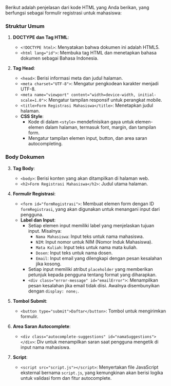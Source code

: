 Berikut adalah penjelasan dari kode HTML yang Anda berikan, yang berfungsi sebagai formulir registrasi untuk mahasiswa:

### Struktur Umum

1. **DOCTYPE dan Tag HTML**:
   - `<!DOCTYPE html>`: Menyatakan bahwa dokumen ini adalah HTML5.
   - `<html lang="id">`: Membuka tag HTML dan menetapkan bahasa dokumen sebagai Bahasa Indonesia.

2. **Tag Head**:
   - `<head>`: Berisi informasi meta dan judul halaman.
   - `<meta charset="UTF-8">`: Mengatur pengkodean karakter menjadi UTF-8.
   - `<meta name="viewport" content="width=device-width, initial-scale=1.0">`: Mengatur tampilan responsif untuk perangkat mobile.
   - `<title>Form Registrasi Mahasiswa</title>`: Menetapkan judul halaman.
   - **CSS Style**: 
     - Kode di dalam `<style>` mendefinisikan gaya untuk elemen-elemen dalam halaman, termasuk font, margin, dan tampilan form.
     - Mengatur tampilan elemen input, button, dan area saran autocompleting.

### Body Dokumen

3. **Tag Body**:
   - `<body>`: Berisi konten yang akan ditampilkan di halaman web.
   - `<h2>Form Registrasi Mahasiswa</h2>`: Judul utama halaman.

4. **Formulir Registrasi**:
   - `<form id="formRegistrasi">`: Membuat elemen form dengan ID `formRegistrasi`, yang akan digunakan untuk menangani input dari pengguna.
   - **Label dan Input**:
     - Setiap elemen input memiliki label yang menjelaskan tujuan input. Misalnya:
       - `Nama Mahasiswa`: Input teks untuk nama mahasiswa.
       - `NIM`: Input nomor untuk NIM (Nomor Induk Mahasiswa).
       - `Mata Kuliah`: Input teks untuk nama mata kuliah.
       - `Dosen`: Input teks untuk nama dosen.
       - `Email`: Input email yang dilengkapi dengan pesan kesalahan jika kosong.
     - Setiap input memiliki atribut `placeholder` yang memberikan petunjuk kepada pengguna tentang format yang diharapkan.
     - `<div class="error-message" id="emailError">`: Menampilkan pesan kesalahan jika email tidak diisi. Awalnya disembunyikan dengan `display: none;`.

5. **Tombol Submit**:
   - `<button type="submit">Daftar</button>`: Tombol untuk mengirimkan formulir. 

6. **Area Saran Autocomplete**:
   - `<div class="autocomplete-suggestions" id="namaSuggestions"></div>`: Div untuk menampilkan saran saat pengguna mengetik di input nama mahasiswa.

7. **Script**:
   - `<script src="script.js"></script>`: Menyertakan file JavaScript eksternal bernama `script.js`, yang kemungkinan akan berisi logika untuk validasi form dan fitur autocomplete.
